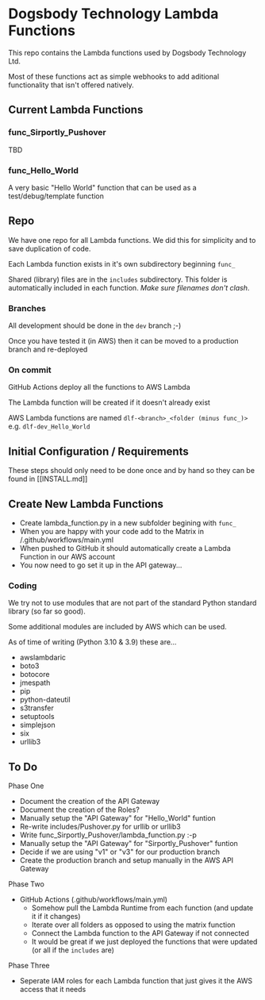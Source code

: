 # Dogsbody Technology Lambda Functions
This repo contains the Lambda functions used by Dogsbody Technology Ltd. 

Most of these functions act as simple webhooks to add aditional functionality that isn't offered natively.


## Current Lambda Functions

### func_Sirportly_Pushover
TBD

### func_Hello_World
A very basic "Hello World" function that can be used as a test/debug/template function


## Repo
We have one repo for all Lambda functions. We did this for simplicity and to save duplication of code.

Each Lambda function exists in it's own subdirectory beginning `func_`

Shared (library) files are in the `includes` subdirectory. This folder is automatically included in each function. *Make sure filenames don't clash*.

### Branches
All development should be done in the `dev` branch ;-)

Once you have tested it (in AWS) then it can be moved to a production branch and re-deployed

### On commit
GitHub Actions deploy all the functions to AWS Lambda

The Lambda function will be created if it doesn't already exist

AWS Lambda functions are named `dlf-<branch>_<folder (minus func_)>` e.g. `dlf-dev_Hello_World`


## Initial Configuration / Requirements
These steps should only need to be done once and by hand so they can be found in [[INSTALL.md]]


## Create New Lambda Functions
- Create lambda_function.py in a new subfolder begining with `func_`
- When you are happy with your code add to the Matrix in /.github/workflows/main.yml
- When pushed to GitHub it should automatically create a Lambda Function in our AWS account
- You now need to go set it up in the API gateway...

### Coding
We try not to use modules that are not part of the standard Python standard library (so far so good).

Some additional modules are included by AWS which can be used.

As of time of writing (Python 3.10 & 3.9) these are...
- awslambdaric
- boto3
- botocore
- jmespath
- pip
- python-dateutil
- s3transfer
- setuptools
- simplejson
- six
- urllib3


## To Do
Phase One
- Document the creation of the API Gateway
- Document the creation of the Roles?
- Manually setup the "API Gateway" for "Hello_World" funtion
- Re-write includes/Pushover.py for urllib or urllib3
- Write func_Sirportly_Pushover/lambda_function.py :-p
- Manually setup the "API Gateway" for "Sirportly_Pushover" funtion
- Decide if we are using "v1" or "v3" for our production branch
- Create the production branch and setup manually in the AWS API Gateway

Phase Two
- GitHub Actions (.github/workflows/main.yml)
  - Somehow pull the Lambda Runtime from each function (and update it if it changes)
  - Iterate over all folders as opposed to using the matrix function
  - Connect the Lambda function to the API Gateway if not connected
  - It would be great if we just deployed the functions that were updated (or all if the `includes` are)

Phase Three
- Seperate IAM roles for each Lambda function that just gives it the AWS access that it needs

